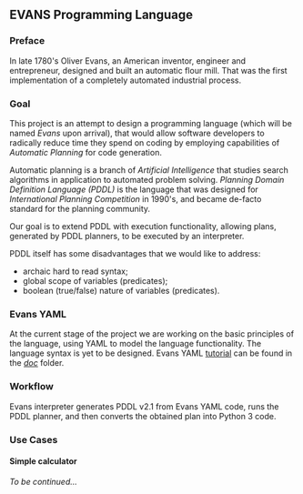 ## EVANS Programming Language

### Preface

In late 1780's Oliver Evans, an American inventor, engineer and entrepreneur, designed and built an automatic flour mill. That was the first implementation of a completely automated industrial process.

### Goal
This project is an attempt to design a programming language (which will be named *Evans* upon arrival), that would allow software developers to radically reduce time they spend on coding by employing capabilities of *Automatic Planning* for code generation.

Automatic planning is a branch of *Artificial Intelligence* that studies search algorithms in application to automated problem solving. *Planning Domain Definition Language (PDDL)* is the language that was designed for *International Planning Competition* in 1990's, and became de-facto standard for the planning community.

Our goal is to extend PDDL with execution functionality, allowing plans, generated by PDDL planners, to be executed by an interpreter.

PDDL itself has some disadvantages that we would like to address:
* archaic hard to read syntax;
* global scope of variables (predicates);
* boolean (true/false) nature of variables (predicates).

### Evans YAML
At the current stage of the project we are working on the basic principles of the language, using YAML to model the language functionality. The language syntax is yet to be designed. Evans YAML [tutorial](doc/evans.md) can be found in the [*doc*](doc/) folder.

### Workflow
Evans interpreter generates PDDL v2.1 from Evans YAML code, runs the PDDL planner, and then converts the obtained plan into Python 3 code.

### Use Cases
#### Simple calculator
*To be continued...*
